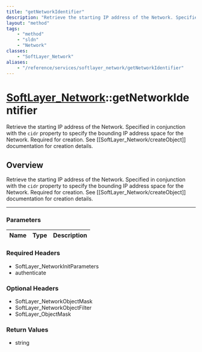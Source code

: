 ```yaml
---
title: "getNetworkIdentifier"
description: "Retrieve the starting IP address of the Network. Specified in conjunction with the ``cidr`` property to specify the boun... "
layout: "method"
tags:
    - "method"
    - "sldn"
    - "Network"
classes:
    - "SoftLayer_Network"
aliases:
    - "/reference/services/softlayer_network/getNetworkIdentifier"
---
```

# [SoftLayer_Network](/reference/services/SoftLayer_Network)::getNetworkIdentifier

Retrieve the starting IP address of the Network. Specified in conjunction with the ``cidr`` property to specify the bounding IP address space for the Network. Required for creation. See [[SoftLayer_Network/createObject]] documentation for creation details.


## Overview 
Retrieve the starting IP address of the Network. Specified in conjunction with the ``cidr`` property to specify the bounding IP address space for the Network. Required for creation. See [[SoftLayer_Network/createObject]] documentation for creation details.

-----

### Parameters 
|Name | Type | Description |
| --- | --- | --- |


### Required Headers
* SoftLayer_NetworkInitParameters
* authenticate


### Optional Headers
* SoftLayer_NetworkObjectMask
* SoftLayer_NetworkObjectFilter
* SoftLayer_ObjectMask

### Return Values
* string




